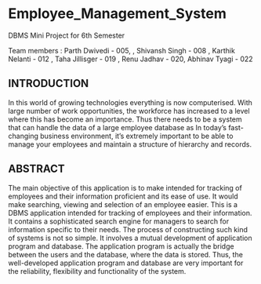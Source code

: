 # Employee_Management_System
DBMS Mini Project for 6th Semester

Team members : Parth Dwivedi - 005, , Shivansh Singh - 008 , Karthik Nelanti - 012 , Taha Jillisger - 019 , Renu Jadhav - 020, Abhinav Tyagi - 022

## INTRODUCTION

In this world of growing technologies everything is now computerised. With large number of work opportunities, the workforce has increased to a level where this has become an importance. Thus there needs to be a system that can handle the data of a large employee database as In today’s fast-changing business environment, it’s extremely important to be able to manage your employees and maintain a structure of hierarchy and records.
 

## ABSTRACT

The main objective of this application is to make intended for tracking of employees and their information proficient and its ease of use. It would make searching, viewing and selection of an employee easier. This is a DBMS application intended for tracking of employees and their information. It contains a sophisticated search engine for managers to search for information specific to their needs. The process of constructing such kind of systems is not so simple. It involves a mutual development of application program and database. The application program is actually the bridge between the users and the database, where the data is stored. Thus, the well-developed application program and database are very important for the reliability, flexibility and functionality of the system.  
